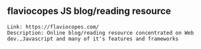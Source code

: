 ## flaviocopes JS blog/reading resource
	Link: https://flaviocopes.com/
	Description: Online blog/reading resource concentrated on Web dev.,Javascript and many of it's features and frameworks
